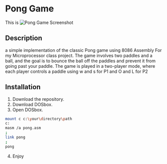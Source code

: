 # Pong Game

This is ![Pong Game Screenshot](https://github.com/imrun10/Pong-Game-8086-ASM/assets/126959659/481bf6a3-6920-4dde-88e1-2465719f09cc)

## Description


a simple implementation of the classic Pong game using 8086 Assembly For my Microprocessor class project. The game involves two paddles and a ball, and the goal is to bounce the ball off the paddles and prevent it from going past your paddle. The game is played in a two-player mode, where each player controls a paddle using w and s for P1 and O and L for P2



## Installation

1. Download the repository.
2. Download DOSbox.
3. Open DOSbox.

```bash
mount c c:\your\directory\path
c:
masm /a pong.asm
;
link pong
;
pong
```
4. Enjoy
